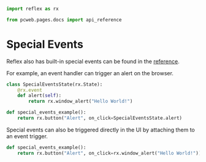 ```python exec
import reflex as rx

from pcweb.pages.docs import api_reference
```

# Special Events

Reflex also has built-in special events can be found in the [reference](/docs/api-reference/special-events/).

For example, an event handler can trigger an alert on the browser.

```python demo exec
class SpecialEventsState(rx.State):
    @rx.event
    def alert(self):
        return rx.window_alert("Hello World!")

def special_events_example():
    return rx.button("Alert", on_click=SpecialEventsState.alert)
```

Special events can also be triggered directly in the UI by attaching them to an event trigger.

```python
def special_events_example():
    return rx.button("Alert", on_click=rx.window_alert("Hello World!"))
```
